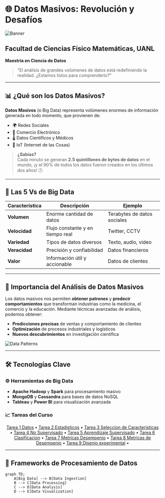 # 🌐 Datos Masivos: Revolución y Desafíos

![Banner](https://miro.medium.com/v2/resize:fit:1100/1*5x8DnkOaF5u0aIBALzcQ8A.gif)

## Facultad de Ciencias Físico Matemáticas, UANL
**Maestría en Ciencia de Datos**  
> "El análisis de grandes volúmenes de datos está redefiniendo la realidad. ¿Estamos listos para comprenderlo?"

---

## 📊 ¿Qué son los Datos Masivos?

**Datos Masivos** (o Big Data) representa volúmenes enormes de información generada en todo momento, que provienen de:
- 🌍 Redes Sociales
- 🛒 Comercio Electrónico
- 🌡️ Datos Científicos y Médicos
- 📱 IoT (Internet de las Cosas)

> **¿Sabías?**  
> Cada minuto se generan **2.5 quintillones de bytes de datos** en el mundo, ¡y el 90% de todos los datos fueron creados en los últimos dos años! 🕒

---

## 🚀 Las 5 Vs de Big Data

| Característica  | Descripción | Ejemplo |
|-----------------|-------------|---------|
| **Volumen**     | Enorme cantidad de datos | Terabytes de datos sociales |
| **Velocidad**   | Flujo constante y en tiempo real | Twitter, CCTV |
| **Variedad**    | Tipos de datos diversos | Texto, audio, video |
| **Veracidad**   | Precisión y confiabilidad | Datos financieros |
| **Valor**       | Información útil y accionable | Datos de clientes |

---

## 🧠 Importancia del Análisis de Datos Masivos

Los datos masivos nos permiten **obtener patrones** y **predecir comportamientos** que transforman industrias como la medicina, el comercio y la educación. Mediante técnicas avanzadas de análisis, podemos obtener:

- **Predicciones precisas** de ventas y comportamiento de clientes
- **Optimización** de procesos industriales y logísticos
- **Nuevos descubrimientos** en investigación científica

![Data Patterns](https://miro.medium.com/max/1400/0*LtBYo2qcbEjXjqhx.gif)

---

## 🛠️ Tecnologías Clave

### ⚙️ Herramientas de Big Data
- **Apache Hadoop** y **Spark** para procesamiento masivo
- **MongoDB** y **Cassandra** para bases de datos NoSQL
- **Tableau** y **Power BI** para visualización avanzada

### 📈 Tareas del Curso

<p align="center">
  <a href="tareas/01_datos_update.ipynb">Tarea 1 Datos</a> • 
  <a href="tareas/02_estadisticos_update.ipynb">Tarea 2 Estadisticos</a> •
  <a href="tareas/03_sel_caract_updated.ipynb">Tarea 3 Seleccion de Caracteristicas</a> •
  <a href="tareas/04_no_supervisado_updated.ipynb">Tarea 4 No Supervisado</a> •
  <a href="tareas/05_Aprendizaje_Supervisado.ipynb">Tarea 5 Aprendizaje Supervisado</a> •
  <a href="tareas/06_Clasificacion.ipynb">Tarea 6 Clasificacion</a> • 
  <a href="tareas/06_Clasificacion.ipynb#07_Metricas">Tarea 7 Metricas Desempenio</a> •
  <a href="tareas/08_Metricas_Desempeno.ipynb">Tarea 8 Metricas de Desempenio</a> •
  <a href="tareas/09_Diseño_Experimental.ipynb">Tarea 9 Disenio experimental</a> •

---

## 🧩 Frameworks de Procesamiento de Datos

```mermaid
graph TD;
    A[Big Data] --> B[Data Ingestion]
    B --> C[Data Processing]
    C --> D[Data Analysis]
    D --> E[Data Visualization]
